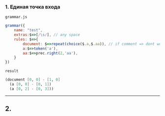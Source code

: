 
### 1. **Единая точка входа**

`grammar.js`
```js
grammar({
	name: "test",
	extras:$=>[/\s/], // any space
	rules: $=>{
		document: $=>repeat(choice($.a,$.aa)), // if comment => dont work
	    a:$=>token('a'),
	    aa:$=>prec.right(2,'aa'),
	}
})
```
`result`
```scheme
(document [0, 0] - [1, 0]
  (a [0, 0] - [0, 1])
  (a [0, 2] - [0, 3]))
```
---
## 2. 
